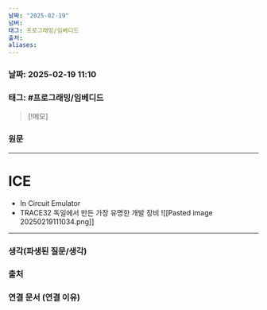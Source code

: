 ```yaml
---
날짜: "2025-02-19"
넘버: 
태그: 프로그래밍/임베디드
출처: 
aliases:
---
```

### 날짜:  2025-02-19 11:10

### 태그: #프로그래밍/임베디드 

>[!메모]
>

### 원문
---
# ICE
- In Circuit Emulator
- TRACE32 독일에서 만든 가장 유명한 개발 장비
![[Pasted image 20250219111034.png]]

---
### 생각(파생된 질문/생각)

### 출처

### 연결 문서 (연결 이유)
